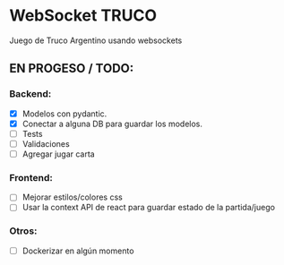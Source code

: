 # WebSocket TRUCO

Juego de Truco Argentino usando websockets

## EN PROGESO / TODO:

### Backend:
- [x] Modelos con pydantic.
- [x] Conectar a alguna DB para guardar los modelos.
- [ ] Tests
- [ ] Validaciones
- [ ] Agregar jugar carta

### Frontend:
- [ ] Mejorar estilos/colores css
- [ ] Usar la context API de react para guardar estado de la partida/juego

### Otros:
- [ ] Dockerizar en algún momento

